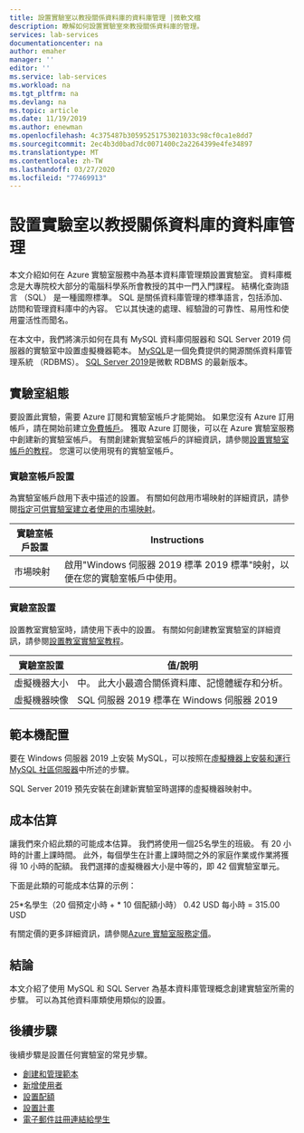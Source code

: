 ```yaml
---
title: 設置實驗室以教授關係資料庫的資料庫管理 |微軟文檔
description: 瞭解如何設置實驗室來教授關係資料庫的管理。
services: lab-services
documentationcenter: na
author: emaher
manager: ''
editor: ''
ms.service: lab-services
ms.workload: na
ms.tgt_pltfrm: na
ms.devlang: na
ms.topic: article
ms.date: 11/19/2019
ms.author: enewman
ms.openlocfilehash: 4c375487b30595251753021033c98cf0ca1e8dd7
ms.sourcegitcommit: 2ec4b3d0bad7dc0071400c2a2264399e4fe34897
ms.translationtype: MT
ms.contentlocale: zh-TW
ms.lasthandoff: 03/27/2020
ms.locfileid: "77469913"
---
```

# <a name="set-up-a-lab-to-teach-database-management-for-relational-databases"></a>設置實驗室以教授關係資料庫的資料庫管理

本文介紹如何在 Azure 實驗室服務中為基本資料庫管理類設置實驗室。 資料庫概念是大專院校大部分的電腦科學系所會教授的其中一門入門課程。 結構化查詢語言 （SQL） 是一種國際標準。 SQL 是關係資料庫管理的標準語言，包括添加、訪問和管理資料庫中的內容。  它以其快速的處理、經驗證的可靠性、易用性和使用靈活性而聞名。

在本文中，我們將演示如何在具有 MySQL 資料庫伺服器和 SQL Server 2019 伺服器的實驗室中設置虛擬機器範本。  [MySQL](https://www.mysql.com/)是一個免費提供的開源關係資料庫管理系統 （RDBMS）。  [SQL Server 2019](https://www.microsoft.com/sql-server/sql-server-2019)是微軟 RDBMS 的最新版本。

## <a name="lab-configuration"></a>實驗室組態

要設置此實驗，需要 Azure 訂閱和實驗室帳戶才能開始。 如果您沒有 Azure 訂用帳戶，請在開始前建立[免費帳戶](https://azure.microsoft.com/free/)。 獲取 Azure 訂閱後，可以在 Azure 實驗室服務中創建新的實驗室帳戶。 有關創建新實驗室帳戶的詳細資訊，請參閱[設置實驗室帳戶的教程](tutorial-setup-lab-account.md)。  您還可以使用現有的實驗室帳戶。

### <a name="lab-account-settings"></a>實驗室帳戶設置

為實驗室帳戶啟用下表中描述的設置。 有關如何啟用市場映射的詳細資訊，請參閱[指定可供實驗室建立者使用的市場映射](https://docs.microsoft.com/azure/lab-services/classroom-labs/specify-marketplace-images)。

| 實驗室帳戶設置 | Instructions |
| ------------------- | ------------ |
|市場映射| 啟用"Windows 伺服器 2019 標準 2019 標準"映射，以便在您的實驗室帳戶中使用。|

### <a name="lab-settings"></a>實驗室設置

設置教室實驗室時，請使用下表中的設置。  有關如何創建教室實驗室的詳細資訊，請參閱[設置教室實驗室教程](tutorial-setup-classroom-lab.md)。

| 實驗室設置 | 值/說明 |
| ------------ | ------------------ |
|虛擬機器大小| 中。 此大小最適合關係資料庫、記憶體緩存和分析。|
|虛擬機器映像| SQL 伺服器 2019 標準在 Windows 伺服器 2019|

## <a name="template-machine-configuration"></a>範本機配置

要在 Windows 伺服器 2019 上安裝 MySQL，可以按照在[虛擬機器上安裝和運行 MySQL 社區伺服器](https://docs.microsoft.com/previous-versions/azure/virtual-machines/windows/classic/mysql-2008r2?toc=%2Fazure%2Fvirtual-machines%2Fwindows%2Fclassic%2Ftoc.json#install-and-run-mysql-community-server-on-the-virtual-machine)中所述的步驟。

SQL Server 2019 預先安裝在創建新實驗室時選擇的虛擬機器映射中。

## <a name="cost-estimate"></a>成本估算

讓我們來介紹此類的可能成本估算。  我們將使用一個25名學生的班級。  有 20 小時的計畫上課時間。  此外，每個學生在計畫上課時間之外的家庭作業或作業將獲得 10 小時的配額。  我們選擇的虛擬機器大小是中等的，即 42 個實驗室單元。

下面是此類的可能成本估算的示例：

25\*名學生（20 個預定小時 + \* 10 個配額小時） 0.42 USD 每小時 = 315.00 USD

有關定價的更多詳細資訊，請參閱[Azure 實驗室服務定價](https://azure.microsoft.com/pricing/details/lab-services/)。

## <a name="conclusion"></a>結論

本文介紹了使用 MySQL 和 SQL Server 為基本資料庫管理概念創建實驗室所需的步驟。 可以為其他資料庫類使用類似的設置。

## <a name="next-steps"></a>後續步驟

後續步驟是設置任何實驗室的常見步驟。

- [創建和管理範本](how-to-create-manage-template.md)
- [新增使用者](tutorial-setup-classroom-lab.md#add-users-to-the-lab)
- [設置配額](how-to-configure-student-usage.md#set-quotas-for-users)
- [設置計畫](tutorial-setup-classroom-lab.md#set-a-schedule-for-the-lab)
- [電子郵件註冊連結給學生](how-to-configure-student-usage.md#send-invitations-to-users)
